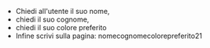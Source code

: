 - Chiedi all'utente il suo nome,
- chiedi il suo cognome,
- chiedi il suo colore preferito
- Infine scrivi sulla pagina:
nomecognomecolorepreferito21